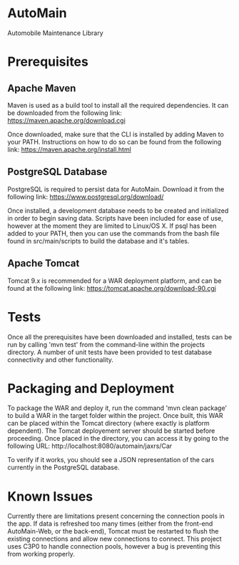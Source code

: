 # AutoMain
Automobile Maintenance Library

# Prerequisites

## Apache Maven
Maven is used as a build tool to install all the required dependencies. It can be downloaded from the following link:
https://maven.apache.org/download.cgi

Once downloaded, make sure that the CLI is installed by adding Maven to your PATH.
Instructions on how to do so can be found from the following link:
https://maven.apache.org/install.html

## PostgreSQL Database
PostgreSQL is required to persist data for AutoMain. Download it from the following link:
https://www.postgresql.org/download/

Once installed, a development database needs to be created and initialized in order to begin saving data.
Scripts have been included for ease of use, however at the moment they are limited to Linux/OS X.
If psql has been added to your PATH, then you can use the commands from the bash file found in src/main/scripts to build the database and it's tables.

## Apache Tomcat
Tomcat 9.x is recommended for a WAR deployment platform, and can be found at the following link:
https://tomcat.apache.org/download-90.cgi


# Tests
Once all the prerequisites have been downloaded and installed, tests can be run by calling 'mvn test' from the command-line within the projects directory.
A number of unit tests have been provided to test database connectivity and other functionality.

# Packaging and Deployment
To package the WAR and deploy it, run the command 'mvn clean package' to build a WAR in the target folder within the project.
Once built, this WAR can be placed within the Tomcat directory (where exactly is platform dependent).
The Tomcat deployement server should be started before proceeding.
Once placed in the directory, you can access it by going to the following URL:
http://localhost:8080/automain/jaxrs/Car

To verify if it works, you should see a JSON representation of the cars currently in the PostgreSQL database.

# Known Issues
Currently there are limitations present concerning the connection pools in the app. If data is refreshed too many times (either from the front-end AutoMain-Web, or the back-end), Tomcat must be restarted to flush the existing connections and allow new connections to connect.
This project uses C3P0 to handle connection pools, however a bug is preventing this from working properly.

